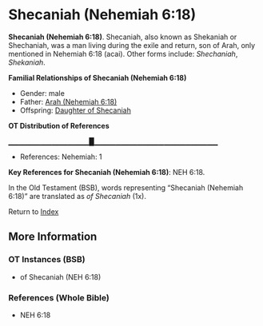 # Shecaniah (Nehemiah 6:18)
**Shecaniah (Nehemiah 6:18)**. 
Shecaniah, also known as Shekaniah or Shechaniah, was a man living during the exile and return, son of Arah, only mentioned in Nehemiah 6:18 (acai). 
Other forms include: 
*Shechaniah*, *Shekaniah*. 




**Familial Relationships of Shecaniah (Nehemiah 6:18)**


* Gender: male
* Father: [Arah (Nehemiah 6:18)](Arah.3.md)
* Offspring: [Daughter of Shecaniah](DaughterOfShecaniah.md)


**OT Distribution of References**

▁▁▁▁▁▁▁▁▁▁▁▁▁▁▁█▁▁▁▁▁▁▁▁▁▁▁▁▁▁▁▁▁▁▁▁▁▁▁
* References: Nehemiah: 1



**Key References for Shecaniah (Nehemiah 6:18)**: 
NEH 6:18. 


In the Old Testament (BSB), words representing “Shecaniah (Nehemiah 6:18)” are translated as 
*of Shecaniah* (1x). 




Return to [Index](00-Index.md)

## More Information

### OT Instances (BSB)

* of Shecaniah (NEH 6:18)



### References (Whole Bible)

* NEH 6:18



